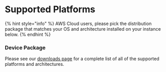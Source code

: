 # Supported Platforms

{% hint style="info" %}
AWS Cloud users, please pick the distribution package that matches your OS and architecture installed on your instance below.
{% endhint %}

### Device Package <a href="#device_package_supported_platforms" id="device_package_supported_platforms"></a>

Please see our [downloads page](https://www.remote.it/download-list?products=device-package#Download-Results) for a complete list of all of the supported platforms and architectures.
